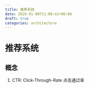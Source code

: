 ```yaml
---
title: 推荐系统
date: 2020-01-08T11:00:41+08:00
draft: true
categories: architecture
---
```


# 推荐系统

## 概念

1. CTR: Click-Through-Rate 点击通过率
